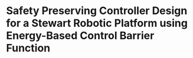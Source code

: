 # Safety Preserving Controller Design for a Stewart Robotic Platform using Energy-Based Control Barrier Function

